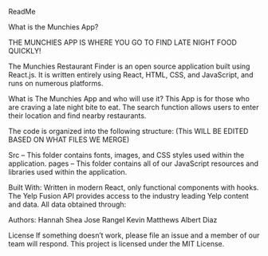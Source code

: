 ReadMe

What is the Munchies App?

THE MUNCHIES APP IS WHERE YOU GO TO FIND LATE NIGHT FOOD QUICKLY!

The Munchies Restaurant Finder is an open source application built using React.js. It is written entirely using React, HTML, CSS, and JavaScript, and runs on numerous platforms.

What is The Munchies App and who will use it?
This App is for those who are craving a late night bite to eat. 
The search function allows users to enter their location and find nearby restaurants.

The code is organized into the following structure: (This WILL BE EDITED BASED ON WHAT FILES WE MERGE)

Src  – This folder contains fonts, images, and CSS styles used within the application.
pages –  This folder contains all of our JavaScript resources and libraries used within the application.

Built With:
Written in modern React, only functional components with hooks.
The Yelp Fusion API provides access to the industry leading Yelp content and data. 
All data obtained through: 

Authors:
Hannah Shea 
Jose Rangel
Kevin Matthews
Albert Diaz

License
If something doesn’t work, please file an issue and a member of our team will respond.
This project is licensed under the MIT License.
